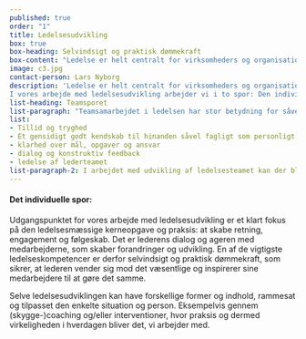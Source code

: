 ```yaml
---
published: true
order: "1"
title: Ledelsesudvikling
box: true
box-heading: Selvindsigt og praktisk dømmekraft
box-content: "Ledelse er helt centralt for virksomheders og organisationers udvikling og kvalitet. I vores arbejde med ledelsesudvikling arbejder vi i to spor: Den individuelle lederudvikling & Udvikling af ledelsesteamet."
image: c3.jpg
contact-person: Lars Nyborg
description: 'Ledelse er helt centralt for virksomheders og organisationers udvikling og kvalitet.
I vores arbejde med ledelsesudvikling arbejder vi i to spor: Den individuelle lederudvikling & Udvikling af ledelsesteamet.'
list-heading: Teamsporet
list-paragraph: "Teamsamarbejdet i ledelsen har stor betydning for såvel virksomhedens resultater som for ledernes egen trivsel. Et godt teamsamarbejde er derfor et must og omfatter en række grundelementer:"
list:
- Tillid og tryghed
- Et gensidigt godt kendskab til hinanden såvel fagligt som personligt
- klarhed over mål, opgaver og ansvar
- dialog og konstruktiv feedback
- ledelse af lederteamet
list-paragraph-2: I arbejdet med udvikling af ledelsesteamet kan der bl.a. indgå testning med Big Five personlighedstest, herunder både individuelle profiler og teamprofiler.
---
```


#### Det individuelle spor:
Udgangspunktet for vores arbejde med ledelsesudvikling er et klart fokus på den ledelsesmæssige kerneopgave og praksis: at skabe retning, engagement og følgeskab. Det er lederens dialog og ageren med medarbejderne, som skaber forandringer og udvikling. En af de vigtigste ledelseskompetencer er derfor selvindsigt og praktisk dømmekraft, som sikrer, at lederen vender sig mod det væsentlige og inspirerer sine medarbejdere til at gøre det samme.

Selve ledelsesudviklingen kan have forskellige former og indhold, rammesat og tilpasset den enkelte situation og person. Eksempelvis gennem (skygge-)coaching og/eller interventioner, hvor praksis og dermed virkeligheden i hverdagen bliver det, vi arbejder med.